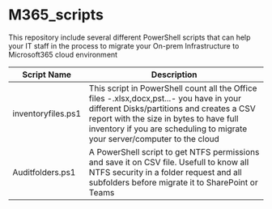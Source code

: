 # M365_scripts
This repository include several different PowerShell scripts that can help your IT staff in the process to migrate your On-prem Infrastructure to Microsoft365 cloud environment
   
| Script Name        | Description                                                             |
| ------------------ | ----------------------------------------------------------------------- |
| inventoryfiles.ps1 | This script in PowerShell count all the Office files -.xlsx,docx,pst...-  you have in your different Disks/partitions and creates a CSV report with the size in bytes to have full inventory if you are scheduling to migrate your server/computer to the cloud |
| Auditfolders.ps1   | A PowerShell script to get NTFS permissions and save it on CSV file. Usefull to know all NTFS security in a folder request and all subfolders before migrate it to SharePoint or Teams|


